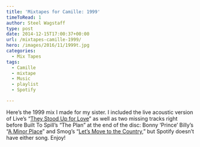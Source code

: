 ```yaml
---
title: 'Mixtapes for Camille: 1999'
timeToRead: 1 
author: Steel Wagstaff
type: post
date: 2014-12-15T17:00:37+00:00
url: /mixtapes-camille-1999/
hero: /images/2016/11/1999t.jpg
categories:
  - Mix Tapes
tags:
  - Camille
  - mixtape
  - Music
  - playlist
  - Spotify

---
```

Here&#8217;s the 1999 mix I made for my sister. I included the live acoustic version of Live&#8217;s &#8220;<a href="https://www.youtube.com/watch?v=htdwtTdJd7g#t=0m06s" target="_blank">They Stood Up for Love</a>&#8221; as well as two missing tracks right before Built To Spill&#8217;s &#8220;The Plan&#8221; at the end of the disc: Bonny &#8216;Prince&#8217; Billy&#8217;s &#8220;<a href="https://www.youtube.com/watch?v=GHFldNEkwSc" target="_blank">A Minor Place</a>&#8221; and Smog&#8217;s &#8220;<a href="https://www.youtube.com/watch?v=i9KcVRwRfkk" target="_blank">Let&#8217;s Move to the Country</a>,&#8221; but Spotify doesn&#8217;t have either song. Enjoy!